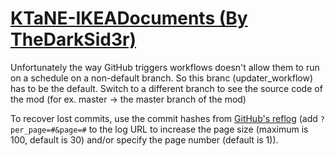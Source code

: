 # [KTaNE-IKEADocuments (By TheDarkSid3r)](https://github.com/TheDarkSid3r/KTaNE-IKEADocuments)

Unfortunately the way GitHub triggers workflows doesn't allow them to run on a schedule on a non-default branch. So this branc (updater_workflow) has to be the default. Switch to a different branch to see the source code of the mod (for ex. master -> the master branch of the mod)

To recover lost commits, use the commit hashes from [GitHub's reflog](https://api.github.com/repos/KtaneModules/KTaNE-IKEADocuments-TheDarkSid3r/events) (add `?per_page=#&page=#` to the log URL to increase the page size (maximum is 100, default is 30) and/or specify the page number (default is 1)).
